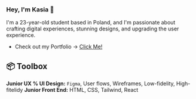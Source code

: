 ### Hey, I'm Kasia 🐾
I'm a 23-year-old student based in Poland, and I'm passionate about crafting digital experiences, stunning designs, and upgrading the user experience. 
* Check out my Portfolio -> <a href="https://katarzynawierzejska.notion.site/Hi-I-m-Kasia-d76c01f2dc2249fc9ce30d59b9fd30fb" target="_blank">Click Me!</a>
## 📦 Toolbox
__Junior UX % UI Design:__ ```Figma```, User flows, Wireframes, Low-fidelity, High-fitelidy
__Junior Front End:__ HTML, CSS, Tailwind, React
<!--
**KatarzynaWierzejska/KatarzynaWierzejska** is a ✨ _special_ ✨ repository because its `README.md` (this file) appears on your GitHub profile.

Here are some ideas to get you started:

- 🔭 I’m currently working on ...
- 🌱 I’m currently learning ...
- 👯 I’m looking to collaborate on ...
- 🤔 I’m looking for help with ...
- 💬 Ask me about ...
- 📫 How to reach me: ...
- 😄 Pronouns: ...
- ⚡ Fun fact: ...
-->

